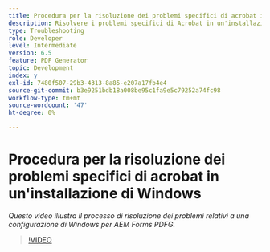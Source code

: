 ```yaml
---
title: Procedura per la risoluzione dei problemi specifici di acrobat in un'installazione di Windows
description: Risolvere i problemi specifici di Acrobat in un'installazione di Windows
type: Troubleshooting
role: Developer
level: Intermediate
version: 6.5
feature: PDF Generator
topic: Development
index: y
exl-id: 7480f507-29b3-4313-8a85-e207a17fb4e4
source-git-commit: b3e9251bdb18a008be95c1fa9e5c79252a74fc98
workflow-type: tm+mt
source-wordcount: '47'
ht-degree: 0%

---
```


# Procedura per la risoluzione dei problemi specifici di acrobat in un&#39;installazione di Windows

*Questo video illustra il processo di risoluzione dei problemi relativi a una configurazione di Windows per AEM Forms PDFG.*

>[!VIDEO](https://video.tv.adobe.com/v/335480?quality=12&learn=on)
